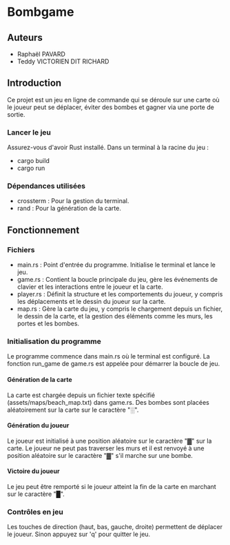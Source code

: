 # Bombgame

## Auteurs
- Raphaël PAVARD
- Teddy VICTORIEN DIT RICHARD

## Introduction

Ce projet est un jeu en ligne de commande qui se déroule sur une carte où le joueur peut se déplacer, éviter des bombes et gagner via une porte de sortie.

### Lancer le jeu

Assurez-vous d'avoir Rust installé.
Dans un terminal à la racine du jeu :
- cargo build
- cargo run

### Dépendances utilisées

- crossterm : Pour la gestion du terminal.
- rand : Pour la génération de la carte.

## Fonctionnement

### Fichiers
- main.rs : Point d'entrée du programme. Initialise le terminal et lance le jeu.
- game.rs : Contient la boucle principale du jeu, gère les événements de clavier et les interactions entre le joueur et la carte.
- player.rs : Définit la structure et les comportements du joueur, y compris les déplacements et le dessin du joueur sur la carte.
- map.rs : Gère la carte du jeu, y compris le chargement depuis un fichier, le dessin de la carte, et la gestion des éléments comme les murs, les portes et les bombes.

### Initialisation du programme

Le programme commence dans main.rs où le terminal est configuré.
La fonction run_game de game.rs est appelée pour démarrer la boucle de jeu.

#### Génération de la carte

La carte est chargée depuis un fichier texte spécifié (assets/maps/beach_map.txt) dans game.rs.
Des bombes sont placées aléatoirement sur la carte sur le caractère "░".

#### Génération du joueur

Le joueur est initialisé à une position aléatoire sur le caractère "▓" sur la carte.
Le joueur ne peut pas traverser les murs et il est renvoyé à une position aléatoire sur le caractère "▓" s'il marche sur une bombe.

#### Victoire du joueur

Le jeu peut être remporté si le joueur atteint la fin de la carte en marchant sur le caractère "█".

### Contrôles en jeu

Les touches de direction (haut, bas, gauche, droite) permettent de déplacer le joueur.
Sinon appuyez sur 'q' pour quitter le jeu.

